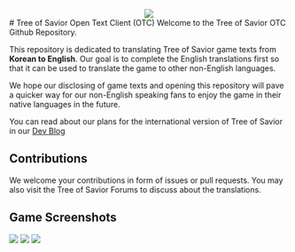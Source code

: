 <center><img src="https://fbcdn-sphotos-g-a.akamaihd.net/hphotos-ak-xap1/v/t1.0-9/969383_419497041509849_21485321_n.jpg?oh=0a0920080697b6fbb91c626ff5ed9aef&oe=55BDD765&__gda__=1434192791_d222694d664092275371caeb98405af5"/></center>
# Tree of Savior Open Text Client (OTC)   
Welcome to the Tree of Savior OTC Github Repository.

This repository is dedicated to translating Tree of Savior game texts from **Korean to English**. Our goal is to complete the English translations first so that it can be used to translate the game to other non-English languages. 

We hope our disclosing of game texts and opening this repository will pave a quicker way for our non-English speaking fans to enjoy the game in their native languages in the future. 

You can read about our plans for the international version of Tree of Savior in our [Dev Blog](http://http://blog.treeofsavior.com/en/)


## Contributions

We welcome your contributions in form of issues or pull requests. You may also visit the Tree of Savior Forums to discuss about the translations. 


## Game Screenshots
<img src="http://blog.treeofsavior.com/en/wp-content/uploads/sites/4/2015/03/globalversion_1.jpg-1024x563.jpg"/>
<img src="http://blog.treeofsavior.com/en/wp-content/uploads/sites/4/2015/03/globalversion_2.jpg-1024x563.jpg"/>
<img src="http://blog.treeofsavior.com/en/wp-content/uploads/sites/4/2015/03/globalversion_31.jpg1-1024x563.jpg"/>




